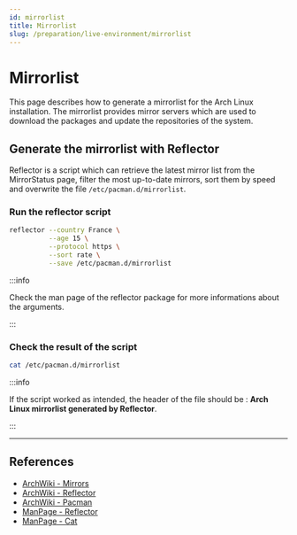 ```yaml
---
id: mirrorlist
title: Mirrorlist
slug: /preparation/live-environment/mirrorlist
---
```


<head>
  <title>Live environment mirrorlist | Arcadia</title>
</head>

# Mirrorlist

This page describes how to generate a mirrorlist for the Arch Linux installation. The mirrorlist provides mirror servers which are used to download the packages and update the repositories of the system.

## Generate the mirrorlist with Reflector

Reflector is a script which can retrieve the latest mirror list from the MirrorStatus page, filter the most up-to-date mirrors, sort them by speed and overwrite the file `/etc/pacman.d/mirrorlist`.

### Run the reflector script

``` bash
reflector --country France \
          --age 15 \
          --protocol https \
          --sort rate \
          --save /etc/pacman.d/mirrorlist
```

:::info

Check the man page of the reflector package for more informations about the arguments.

:::

### Check the result of the script

``` bash
cat /etc/pacman.d/mirrorlist
```

:::info

If the script worked as intended, the header of the file should be : **Arch Linux mirrorlist generated by Reflector**.

:::

---

## References

- [ArchWiki - Mirrors](https://wiki.archlinux.org/index.php/Mirrors)
- [ArchWiki - Reflector](https://wiki.archlinux.org/index.php/Reflector)
- [ArchWiki - Pacman](https://wiki.archlinux.org/index.php/Pacman)
- [ManPage - Reflector](https://jlk.fjfi.cvut.cz/arch/manpages/man/community/reflector/reflector.1.en) 
- [ManPage - Cat](https://jlk.fjfi.cvut.cz/arch/manpages/man/core/coreutils/cat.1.en)